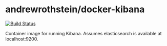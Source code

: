 andrewrothstein/docker-kibana
=============================
[![Build Status](https://travis-ci.org/andrewrothstein/docker-kibana.svg?branch=master)](https://travis-ci.org/andrewrothstein/docker-kibana)

Container image for running Kibana. Assumes elasticsearch is available at localhost:9200.

